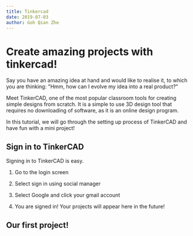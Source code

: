 ```yaml
---
title: Tinkercad
date: 2019-07-03
author: Goh Qian Zhe
---
```


# Create amazing projects with tinkercad!

Say you have an amazing idea at hand and would like to realise it, to which you are thinking: "Hmm, how can I evolve my idea into a real product?"

Meet TinkerCAD, one of the most popular classroom tools for creating simple designs from scratch. It is a simple to use 3D design tool that requires no downloading of software, as it is an online design program.

In this tutorial, we will go through the setting up process of TinkerCAD and have fun with a mini project!

## Sign in to TinkerCAD

Signing in to TinkerCAD is easy.

1. Go to the login screen

2. Select sign in using social manager

3. Select Google and click your gmail account

4. You are signed in! Your projects will appear here in the future!

## Our first project!

